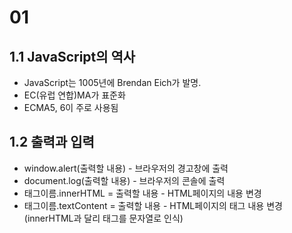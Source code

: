 # 01
## 1.1 JavaScript의 역사
- JavaScript는 1005년에 Brendan Eich가 발명.
- EC(유럽 연합)MA가 표준화
- ECMA5, 6이 주로 사용됨

## 1.2 출력과 입력
- window.alert(출력할 내용) - 브라우저의 경고창에 출력
- document.log(출력할 내용) - 브라우저의 콘솔에 출력
- 태그이름.innerHTML = 출력할 내용 - HTML페이지의 내용 변경
- 태그이름.textContent = 출력할 내용 - HTML페이지의 태그 내용 변경(innerHTML과 달리  태그를 문자열로 인식)
